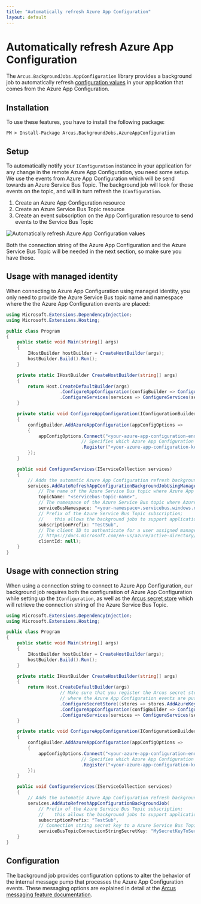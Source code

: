 ```yaml
---
title: "Automatically refresh Azure App Configuration"
layout: default
---
```


# Automatically refresh Azure App Configuration
The `Arcus.BackgroundJobs.AppConfiguration` library provides a background job to automatically refresh [configuration values](https://docs.microsoft.com/en-us/dotnet/core/extensions/configuration) in your application that comes from the Azure App Configuration.

## Installation
To use these features, you have to install the following package:

```shell
PM > Install-Package Arcus.BackgroundJobs.AzureAppConfiguration
```

## Setup
To automatically notify your `IConfiguration` instance in your application for any change in the remote Azure App Configuration, you need some setup.
We use the events from Azure App Configuration which will be send towards an Azure Service Bus Topic. The background job will look for those events on the topic, and will in turn refresh the `IConfiguration`.

1. Create an Azure App Configuration resource
2. Create an Azure Service Bus Topic resource
3. Create an event subscription on the App Configuration resource to send events to the Service Bus Topic

![Automatically refresh Azure App Configuration values](/media/Azure-App-Configuration-Job.png)

Both the connection string of the Azure App Configuration and the Azure Service Bus Topic will be needed in the next section, so make sure you have those.

## Usage with managed identity
When connecting to Azure App Configuration using managed identity, you only need to provide the Azure Service Bus topic name and namespace where the the Azure App Configuration events are placed:

```csharp
using Microsoft.Extensions.DependencyInjection;
using Microsoft.Extensions.Hosting;

public class Program
{
    public static void Main(string[] args)
    {
        IHostBuilder hostBuilder = CreateHostBuilder(args);
        hostBuilder.Build().Run();
    }

    private static IHostBuilder CreateHostBuilder(string[] args)
    {
        return Host.CreateDefaultBuilder(args)
                    .ConfigureAppConfiguration(configBuilder => ConfigureAppConfiguration(configBuilder))
                    .ConfigureServices(services => ConfigureServices(services));
    }

    private static void ConfigureAppConfiguration(IConfigurationBuilder configBuilder)
    {
        configBuilder.AddAzureAppConfiguration(appConfigOptions =>
        {
            appConfigOptions.Connect("<your-azure-app-configuration-endpoint>", new ManagedIdentityCredential())
                            // Specifies which Azure App Configuration key you want to automatically updated.
                            .Register("<your-azure-app-configuration-key>");
        });
    }

    public void ConfigureServices(IServiceCollection services)
    {
        // Adds the automatic Azure App Configuration refresh background job
        services.AddAutoRefreshAppConfigurationBackgroundJobUsingManagedIdentity(
            // The name of the Azure Service Bus topic where Azure App Configuration events are placed.
            topicName: "<servicebus-topic-name>",
            // The namespace of the Azure Service Bus topic where Azure App Configuration events are placed.
            serviceBusNamespace: "<your-namespace>.servicebus.windows.net",
            // Prefix of the Azure Service Bus Topic subscription;
            //    this allows the background jobs to support applications that are running multiple instances, processing the same type of events, without conflicting subscription names.
            subscriptionPrefix: "TestSub",
            // The client ID to authenticate for a user assigned managed identity. More information on user assigned managed identities cam be found here:
            // https://docs.microsoft.com/en-us/azure/active-directory/managed-identities-azure-resources/overview#how-a-user-assigned-managed-identity-works-with-an-azure-vm.
            clientId: null);
    }
}
```

## Usage with connection string
When using a connection string to connect to Azure App Configuration, our background job requires both the configuration of Azure App Configuration while setting up the `IConfiguration`, 
as well as the [Arcus secret store](https://security.arcus-azure.net/features/secret-store) which will retrieve the connection string of the Azure Service Bus Topic.

```csharp
using Microsoft.Extensions.DependencyInjection;
using Microsoft.Extensions.Hosting;

public class Program
{
    public static void Main(string[] args)
    {
        IHostBuilder hostBuilder = CreateHostBuilder(args);
        hostBuilder.Build().Run();
    }

    private static IHostBuilder CreateHostBuilder(string[] args)
    {
        return Host.CreateDefaultBuilder(args)
                    // Make sure that you register the Arcus secret store so the background job has access to the Azure Service Bus Topic connection string,
                    // where the Azure App Configuration events are pushed.
                    .ConfigureSecretStore((stores => stores.AddAzureKeyVaultWithManagedIdentity("<your-key-vault-uri>"))
                    .ConfigureAppConfiguration(configBuilder => ConfigureAppConfiguration(configBuilder))
                    .ConfigureServices(services => ConfigureServices(services));
    }

    private static void ConfigureAppConfiguration(IConfigurationBuilder configBuilder)
    {
        configBuilder.AddAzureAppConfiguration(appConfigOptions =>
        {
            appConfigOptions.Connect("<your-azure-app-configuration-endpoint>", new ManagedIdentityCredential())
                            // Specifies which Azure App Configuration key you want to automatically updated.
                            .Register("<your-azure-app-configuration-key>");
        });
    }

    public void ConfigureServices(IServiceCollection services)
    {
        // Adds the automatic Azure App Configuration refresh background job
        services.AddAutoRefreshAppConfigurationBackgroundJob(
            // Prefix of the Azure Service Bus Topic subscription;
            //    this allows the background jobs to support applications that are running multiple instances, processing the same type of events, without conflicting subscription names.
            subscriptionPrefix: "TestSub",
            // Connection string secret key to a Azure Service Bus Topic.
            serviceBusTopicConnectionStringSecretKey: "MySecretKeyToServiceBusTopicConnectionString");
    }
}
```

## Configuration
The background job provides configuration options to alter the behavior of the internal message pump that processes the Azure App Configuration events. 
These messaging options are explained in detail at the [Arcus messaging feature documentation](https://messaging.arcus-azure.net/Features/message-pumps/service-bus#configuration).